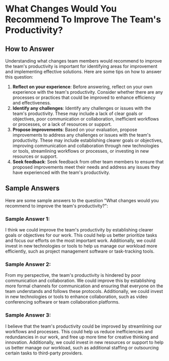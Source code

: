 What Changes Would You Recommend To Improve The Team's Productivity?
===========================================================================================

How to Answer
-------------

Understanding what changes team members would recommend to improve the team's productivity is important for identifying areas for improvement and implementing effective solutions. Here are some tips on how to answer this question:

1. **Reflect on your experience**: Before answering, reflect on your own experience with the team's productivity. Consider whether there are any processes or practices that could be improved to enhance efficiency and effectiveness.
2. **Identify any challenges**: Identify any challenges or issues with the team's productivity. These may include a lack of clear goals or objectives, poor communication or collaboration, inefficient workflows or processes, or a lack of resources or support.
3. **Propose improvements**: Based on your evaluation, propose improvements to address any challenges or issues with the team's productivity. These may include establishing clearer goals or objectives, improving communication and collaboration through new technologies or tools, streamlining workflows or processes, or investing in new resources or support.
4. **Seek feedback**: Seek feedback from other team members to ensure that proposed improvements meet their needs and address any issues they have experienced with the team's productivity.

Sample Answers
--------------

Here are some sample answers to the question "What changes would you recommend to improve the team's productivity?":

### Sample Answer 1:

I think we could improve the team's productivity by establishing clearer goals or objectives for our work. This could help us better prioritize tasks and focus our efforts on the most important work. Additionally, we could invest in new technologies or tools to help us manage our workload more efficiently, such as project management software or task-tracking tools.

### Sample Answer 2:

From my perspective, the team's productivity is hindered by poor communication and collaboration. We could improve this by establishing more formal channels for communication and ensuring that everyone on the team understands and follows these protocols. Additionally, we could invest in new technologies or tools to enhance collaboration, such as video conferencing software or team collaboration platforms.

### Sample Answer 3:

I believe that the team's productivity could be improved by streamlining our workflows and processes. This could help us reduce inefficiencies and redundancies in our work, and free up more time for creative thinking and innovation. Additionally, we could invest in new resources or support to help us better manage our workload, such as additional staffing or outsourcing certain tasks to third-party providers.

